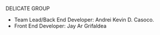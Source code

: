 DELICATE GROUP

- Team Lead/Back End Developer: Andrei Kevin D. Casoco.
- Front End Developer: Jay Ar Grifaldea
